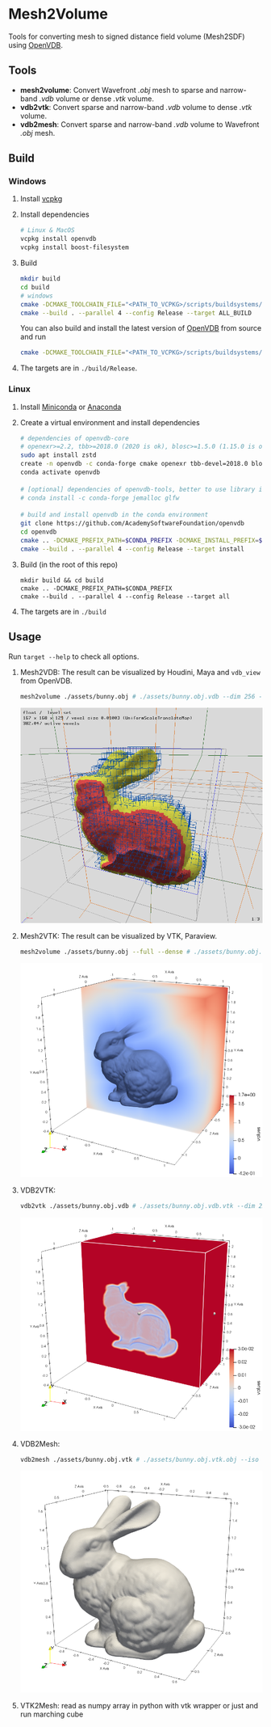 # Mesh2Volume

Tools for converting mesh to signed distance field volume (Mesh2SDF) using [OpenVDB](https://github.com/AcademySoftwareFoundation/openvdb).


## Tools

- **mesh2volume**: Convert Wavefront *.obj* mesh to sparse and narrow-band *.vdb* volume or dense *.vtk* volume.
- **vdb2vtk**: Convert sparse and narrow-band *.vdb* volume to dense *.vtk* volume.
- **vdb2mesh**: Convert sparse and narrow-band *.vdb* volume to Wavefront *.obj* mesh.

## Build

### Windows

1. Install [vcpkg](https://github.com/microsoft/vcpkg)

2. Install dependencies

    ```bash
    # Linux & MacOS
    vcpkg install openvdb
    vcpkg install boost-filesystem
    ```

3. Build

    ```bash
    mkdir build
    cd build
    # windows
    cmake -DCMAKE_TOOLCHAIN_FILE="<PATH_TO_VCPKG>/scripts/buildsystems/vcpkg.cmake" -DVCPKG_TARGET_TRIPLET=x64-windows -A x64 ..
    cmake --build . --parallel 4 --config Release --target ALL_BUILD
    ```

    You can also build and install the latest version of [OpenVDB](https://github.com/AcademySoftwareFoundation/openvdb) from source and run

    ```bash
    cmake -DCMAKE_TOOLCHAIN_FILE="<PATH_TO_VCPKG>/scripts/buildsystems/vcpkg.cmake" -DVCPKG_TARGET_TRIPLET=x64-windows -A x64 -DOPENVDB_ROOT="<PATH_TO_OPENVDB_INSTALL_PATH>" ..
    ```

4. The targets are in `./build/Release`.

### Linux

1. Install [Miniconda](https://docs.conda.io/en/latest/miniconda.html) or [Anaconda](https://www.anaconda.com/)

2. Create a virtual environment and install dependencies

    ```bash
    # dependencies of openvdb-core
    # openexr>=2.2, tbb>=2018.0 (2020 is ok), blosc>=1.5.0 (1.15.0 is ok),  zlib>=1.2.7, boost>=1.61 conda 
    sudo apt install zstd
    create -n openvdb -c conda-forge cmake openexr tbb-devel=2018.0 blosc=1.15.0 zlib boost-cpp=1.75
    conda activate openvdb

    # [optional] dependencies of openvdb-tools, better to use library in the system
    # conda install -c conda-forge jemalloc glfw 

    # build and install openvdb in the conda environment
    git clone https://github.com/AcademySoftwareFoundation/openvdb
    cd openvdb
    cmake .. -DCMAKE_PREFIX_PATH=$CONDA_PREFIX -DCMAKE_INSTALL_PREFIX=$CONDA_PREFIX #-DOPENVDB_BUILD_VDB_VIEW=ON
    cmake --build . --parallel 4 --config Release --target install

3. Build (in the root of this repo)
    ```
    mkdir build && cd build
    cmake .. -DCMAKE_PREFIX_PATH=$CONDA_PREFIX
    cmake --build . --parallel 4 --config Release --target all
    ``` 

4. The targets are in `./build`

## Usage

Run `target --help` to check all options.

1. Mesh2VDB: The result can be visualized by Houdini, Maya and `vdb_view` from OpenVDB. 


    ```bash
    mesh2volume ./assets/bunny.obj # ./assets/bunny.obj.vdb --dim 256 --bw 3
    ```
    
    ![bunny.obj.vdb](./assets/bunny.obj.vdb.png)

2. Mesh2VTK: The result can be visualized by VTK, Paraview.

    ```bash
    mesh2volume ./assets/bunny.obj --full --dense # ./assets/bunny.obj.vtk` --dim 256
    ```

    ![bunny.obj.vtk](./assets/bunny.obj.vtk.png)

3. VDB2VTK: 


    ```bash
    vdb2vtk ./assets/bunny.obj.vdb # ./assets/bunny.obj.vdb.vtk --dim 256
    ```

    ![bunny.obj.vdb.vtk](./assets/bunny.obj.vdb.vtk.png)

4. VDB2Mesh:

    ```bash
    vdb2mesh ./assets/bunny.obj.vtk # ./assets/bunny.obj.vtk.obj --iso 0 --adapt 0
    ```

    ![bunny.obj.vdb.obj](./assets/bunny.obj.vdb.obj.png)

5. VTK2Mesh: read as numpy array in python with vtk wrapper or just and run marching cube
